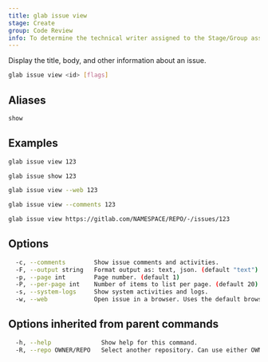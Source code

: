 ```yaml
---
title: glab issue view
stage: Create
group: Code Review
info: To determine the technical writer assigned to the Stage/Group associated with this page, see https://about.gitlab.com/handbook/product/ux/technical-writing/#assignments
---
```


<!--
This documentation is auto generated by a script.
Please do not edit this file directly. Run `make gen-docs` instead.
-->

Display the title, body, and other information about an issue.

```bash twoslash title="Terminal"
glab issue view <id> [flags]
```

## Aliases

```bash twoslash title="Terminal"
show
```

## Examples

```bash twoslash title="Terminal"
glab issue view 123

glab issue show 123

glab issue view --web 123

glab issue view --comments 123

glab issue view https://gitlab.com/NAMESPACE/REPO/-/issues/123
```

## Options

```bash twoslash title="Terminal"
  -c, --comments        Show issue comments and activities.
  -F, --output string   Format output as: text, json. (default "text")
  -p, --page int        Page number. (default 1)
  -P, --per-page int    Number of items to list per page. (default 20)
  -s, --system-logs     Show system activities and logs.
  -w, --web             Open issue in a browser. Uses the default browser, or the browser specified in the $BROWSER variable.
```

## Options inherited from parent commands

```bash twoslash title="Terminal"
  -h, --help              Show help for this command.
  -R, --repo OWNER/REPO   Select another repository. Can use either OWNER/REPO or `GROUP/NAMESPACE/REPO` format. Also accepts full URL or Git URL.
```
